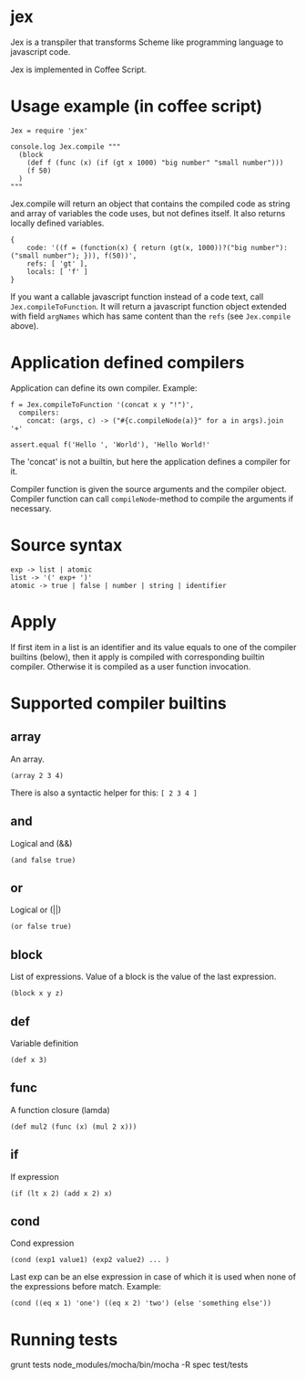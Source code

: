 jex
===

Jex is a transpiler that transforms Scheme like programming language to javascript code.

Jex is implemented in Coffee Script.

Usage example (in coffee script)
================================

    Jex = require 'jex'

    console.log Jex.compile """
      (block
        (def f (func (x) (if (gt x 1000) "big number" "small number")))
        (f 50)
      )
    """

Jex.compile will return an object that contains the compiled code as string and array of variables
the code uses, but not defines itself. It also returns locally defined variables.

    { 
        code: '((f = (function(x) { return (gt(x, 1000))?("big number"):("small number"); })), f(50))',
        refs: [ 'gt' ],
        locals: [ 'f' ] 
    }

If you want a callable javascript function instead of a code text, call `Jex.compileToFunction`. It
will return a javascript function object extended with field `argNames` which has same content
than the `refs` (see `Jex.compile` above).

Application defined compilers
=============================
Application can define its own compiler. Example:

    f = Jex.compileToFunction '(concat x y "!")',
      compilers:
        concat: (args, c) -> ("#{c.compileNode(a)}" for a in args).join '+'

    assert.equal f('Hello ', 'World'), 'Hello World!'

The 'concat' is not a builtin, but here the application defines a compiler for it. 

Compiler function is given the source arguments and the compiler object. Compiler 
function can call `compileNode`-method to compile the arguments if necessary.

Source syntax
=============

    exp -> list | atomic
    list -> '(' exp+ ')'
    atomic -> true | false | number | string | identifier

Apply
=====
If first item in a list is an identifier and its value equals to one of the compiler 
builtins (below), then it apply is compiled with corresponding builtin compiler. 
Otherwise it is compiled as a user function invocation.

Supported compiler builtins
===========================

array
----- 
An array. 

    (array 2 3 4)

There is also a syntactic helper for this: `[ 2 3 4 ]`

and
---
Logical and (&&)

    (and false true)

or
---
Logical or (||)

    (or false true)

block
-----
List of expressions. Value of a block is the value of the last expression.

    (block x y z)

def
---
Variable definition

    (def x 3)

func
----
A function closure (lamda)

    (def mul2 (func (x) (mul 2 x)))

if
---
If expression

    (if (lt x 2) (add x 2) x)


cond
---
Cond expression

    (cond (exp1 value1) (exp2 value2) ... )

Last exp can be an else expression in case of which it is used when
none of the expressions before match. Example:

    (cond ((eq x 1) 'one') ((eq x 2) 'two') (else 'something else'))


Running tests
=============

  grunt tests
  node_modules/mocha/bin/mocha -R spec test/tests


